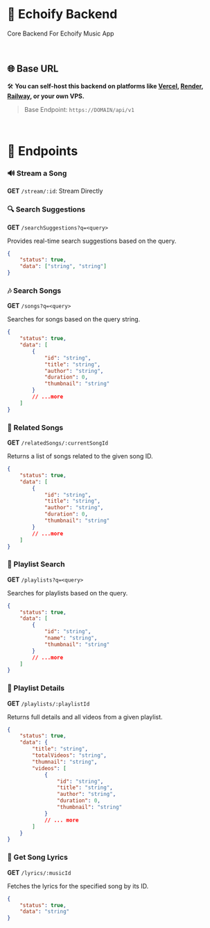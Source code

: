 # 🎵 Echoify Backend

Core Backend For Echoify Music App

<br />

## 🌐 Base URL

🛠 **You can self-host this backend on platforms like [Vercel](https://vercel.com), [Render](https://render.com), [Railway](https://railway.app), or your own VPS.**

> Base Endpoint: `https://DOMAIN/api/v1`

<br />

# 📡 Endpoints

### 🔊 Stream a Song

**GET** `/stream/:id`: Stream Directly

### 🔍 Search Suggestions

**GET** `/searchSuggestions?q=<query>`

Provides real-time search suggestions based on the query.

```json
{
    "status": true,
    "data": ["string", "string"]
}
```

### 🎶 Search Songs

**GET** `/songs?q=<query>`

Searches for songs based on the query string.

```json
{
    "status": true,
    "data": [
        {
            "id": "string",
            "title": "string",
            "author": "string",
            "duration": 0,
            "thumbnail": "string"
        }
        // ...more
    ]
}
```

### 🔁 Related Songs

**GET** `/relatedSongs/:currentSongId`

Returns a list of songs related to the given song ID.

```json
{
    "status": true,
    "data": [
        {
            "id": "string",
            "title": "string",
            "author": "string",
            "duration": 0,
            "thumbnail": "string"
        }
        // ...more
    ]
}
```

### 🎵 Playlist Search

**GET** `/playlists?q=<query>`

Searches for playlists based on the query.

```json
{
    "status": true,
    "data": [
        {
            "id": "string",
            "name": "string",
            "thumbnail": "string"
        }
        // ...more
    ]
}
```

### 📁 Playlist Details

**GET** `/playlists/:playlistId`

Returns full details and all videos from a given playlist.

```json
{
    "status": true,
    "data": {
        "title": "string",
        "totalVideos": "string",
        "thumnail": "string",
        "videos": [
            {
                "id": "string",
                "title": "string",
                "author": "string",
                "duration": 0,
                "thumbnail": "string"
            }
            // ... more
        ]
    }
}
```

### 📝 Get Song Lyrics

**GET** `/lyrics/:musicId`

Fetches the lyrics for the specified song by its ID.

```json
{
    "status": true,
    "data": "string"
}
```
